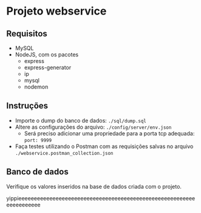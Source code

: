 # Projeto webservice

## Requisitos

* MySQL
* NodeJS, com os pacotes
  * express
  * express-generator
  * ip
  * mysql
  * nodemon

## Instruções

* Importe o dump do banco de dados: `./sql/dump.sql`
* Altere as configurações do arquivo: `./config/server/env.json`
  * Será preciso adicionar uma propriedade para a porta tcp adequada: `port: 9999`
* Faça testes utilizando o Postman com as requisições salvas no arquivo `./webservice.postman_collection.json`

## Banco de dados

Verifique os valores inseridos na base de dados criada com o projeto.

yippieeeeeeeeeeeeeeeeeeeeeeeeeeeeeeeeeeeeeeeeeeeeeeeeeeeeeeeeeeeeeeeeeeee
